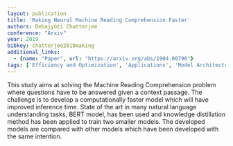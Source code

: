 ```yaml
---
layout: publication
title: 'Making Neural Machine Reading Comprehension Faster'
authors: Debajyoti Chatterjee
conference: "Arxiv"
year: 2019
bibkey: chatterjee2019making
additional_links:
  - {name: "Paper", url: "https://arxiv.org/abs/1904.00796"}
tags: ['Efficiency and Optimization', 'Applications', 'Model Architecture', 'BERT', 'Distillation']
---
```

This study aims at solving the Machine Reading Comprehension problem where
questions have to be answered given a context passage. The challenge is to
develop a computationally faster model which will have improved inference time.
State of the art in many natural language understanding tasks, BERT model, has
been used and knowledge distillation method has been applied to train two
smaller models. The developed models are compared with other models which have
been developed with the same intention.
